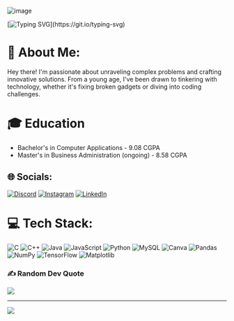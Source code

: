 ![image](https://github.com/dakshtyagi0002/dakshtyagi0002/assets/166803695/d59968c4-b87d-46dd-8639-fb136b610819)

[![Typing SVG](https://readme-typing-svg.demolab.com?font=Special+Elite&size=24&duration=4000&pause=500&color=FFD700&background=000000F8&center=true&vCenter=true&multiline=true&repeat=false&random=false&width=870&height=80&lines=Hey!+I+am+Daksh+Tyagi!;Welcome+to+my+GitHub+Profile!)](https://git.io/typing-svg)

# 💫 About Me:
Hey there! I'm passionate about unraveling complex problems and crafting innovative solutions. From a young age, I've been drawn to tinkering with technology, whether it's fixing broken gadgets or diving into coding challenges.

# 🎓 Education
- Bachelor's in Computer Applications - 9.08 CGPA
- Master's in Business Administration (ongoing) - 8.58 CGPA

## 🌐 Socials:
[![Discord](https://img.shields.io/badge/Discord-%237289DA.svg?logo=discord&logoColor=white)](https://discord.gg/ducks0002) [![Instagram](https://img.shields.io/badge/Instagram-%23E4405F.svg?logo=Instagram&logoColor=white)](https://instagram.com/dakshtyagi0002) [![LinkedIn](https://img.shields.io/badge/LinkedIn-%230077B5.svg?logo=linkedin&logoColor=white)](https://linkedin.com/in/daksh-tyagi) 

# 💻 Tech Stack:
![C](https://img.shields.io/badge/c-%2300599C.svg?style=flat&logo=c&logoColor=white) ![C++](https://img.shields.io/badge/c++-%2300599C.svg?style=flat&logo=c%2B%2B&logoColor=white) ![Java](https://img.shields.io/badge/java-%23ED8B00.svg?style=flat&logo=openjdk&logoColor=white) ![JavaScript](https://img.shields.io/badge/javascript-%23323330.svg?style=flat&logo=javascript&logoColor=%23F7DF1E) ![Python](https://img.shields.io/badge/python-3670A0?style=flat&logo=python&logoColor=ffdd54) ![MySQL](https://img.shields.io/badge/mysql-%2300000f.svg?style=flat&logo=mysql&logoColor=white) ![Canva](https://img.shields.io/badge/Canva-%2300C4CC.svg?style=flat&logo=Canva&logoColor=white) ![Pandas](https://img.shields.io/badge/pandas-%23150458.svg?style=flat&logo=pandas&logoColor=white) ![NumPy](https://img.shields.io/badge/numpy-%23013243.svg?style=flat&logo=numpy&logoColor=white) ![TensorFlow](https://img.shields.io/badge/TensorFlow-%23FF6F00.svg?style=flat&logo=TensorFlow&logoColor=white) ![Matplotlib](https://img.shields.io/badge/Matplotlib-%23ffffff.svg?style=flat&logo=Matplotlib&logoColor=black)

### ✍️ Random Dev Quote
![](https://quotes-github-readme.vercel.app/api?type=horizontal&theme=radical)

---
[![](https://visitcount.itsvg.in/api?id=dakshtyagi0002&icon=0&color=0)](https://visitcount.itsvg.in)

<!-- Proudly created with GPRM ( https://gprm.itsvg.in ) -->



<!--
**dakshtyagi0002/dakshtyagi0002** is a ✨ _special_ ✨ repository because its `README.md` (this file) appears on your GitHub profile.

Here are some ideas to get you started:

- 🔭 I’m currently working on ...
- 🌱 I’m currently learning ...
- 👯 I’m looking to collaborate on ...
- 🤔 I’m looking for help with ...
- 💬 Ask me about ...
- 📫 How to reach me: ...
- 😄 Pronouns: ...
- ⚡ Fun fact: ...
-->
